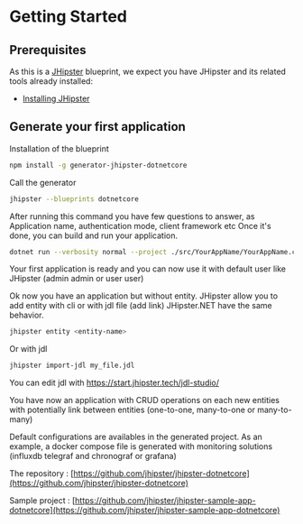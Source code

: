 # Getting Started 

## Prerequisites

As this is a [JHipster](https://www.jhipster.tech/) blueprint, we expect you have JHipster and its related tools already installed:

- [Installing JHipster](https://www.jhipster.tech/installation/)

## Generate your first application

Installation of the blueprint 

```bash
npm install -g generator-jhipster-dotnetcore
```

Call the generator

```bash
jhipster --blueprints dotnetcore
```

After running this command you have few questions to answer, as Application name, authentication mode, client framework etc 
Once it's done, you can build and run your application.

```bash
dotnet run --verbosity normal --project ./src/YourAppName/YourAppName.csproj
```

Your first application is ready and you can now use it with default user like JHipster (admin admin or user user)

Ok now you have an application but without entity. 
JHipster allow you to add entity with cli or with jdl file (add link)
JHipster.NET have the same behavior.

```bash
jhipster entity <entity-name>
```

Or with jdl 

```bash
jhipster import-jdl my_file.jdl
```
You can edit jdl with https://start.jhipster.tech/jdl-studio/

You have now an application with CRUD operations on each new entities with potentially link between entities (one-to-one, many-to-one or many-to-many)

Default configurations are availables in the generated project. As an example, a docker compose file is generated with monitoring solutions (influxdb telegraf and chronograf or grafana)

The repository : [https://github.com/jhipster/jhipster-dotnetcore](https://github.com/jhipster/jhipster-dotnetcore)

Sample project : [https://github.com/jhipster/jhipster-sample-app-dotnetcore](https://github.com/jhipster/jhipster-sample-app-dotnetcore)